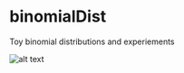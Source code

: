 # binomialDist
Toy binomial distributions and experiements


![alt text](https://raw.githubusercontent.com/AaronHavens/binomialDist/master/exagerated_interference.png)
